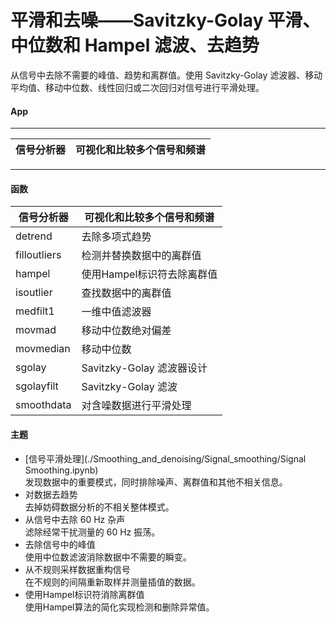 # 平滑和去噪——Savitzky-Golay 平滑、中位数和 Hampel 滤波、去趋势
从信号中去除不需要的峰值、趋势和离群值。使用 Savitzky-Golay 滤波器、移动平均值、移动中位数、线性回归或二次回归对信号进行平滑处理。
#### App
***
信号分析器 | 可视化和比较多个信号和频谱
---------- | -------------
***
#### 函数
信号分析器 | 可视化和比较多个信号和频谱
------------- | -------------
detrend | 去除多项式趋势
filloutliers | 检测并替换数据中的离群值
hampel | 使用Hampel标识符去除离群值
isoutlier | 查找数据中的离群值
medfilt1 | 一维中值滤波器
movmad | 移动中位数绝对偏差
movmedian | 移动中位数
sgolay | Savitzky-Golay 滤波器设计
sgolayfilt | Savitzky-Golay 滤波
smoothdata | 对含噪数据进行平滑处理

#### 主题
- [信号平滑处理](./Smoothing_and_denoising/Signal_smoothing/Signal Smoothing.ipynb)  
发现数据中的重要模式，同时排除噪声、离群值和其他不相关信息。
- 对数据去趋势  
去掉妨碍数据分析的不相关整体模式。
- 从信号中去除 60 Hz 杂声  
滤除经常干扰测量的 60 Hz 振荡。
- 去除信号中的峰值  
使用中位数滤波消除数据中不需要的瞬变。
- 从不规则采样数据重构信号  
在不规则的间隔重新取样并测量插值的数据。
- 使用Hampel标识符消除离群值  
使用Hampel算法的简化实现检测和删除异常值。
